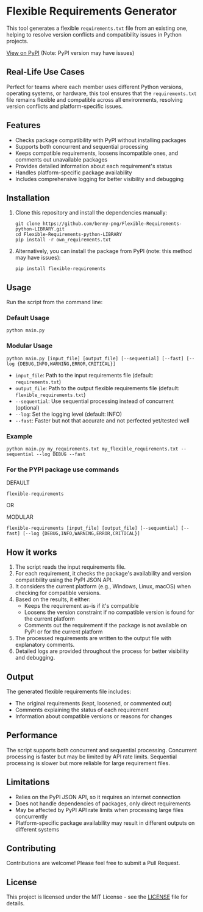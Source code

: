 
# Flexible Requirements Generator

This tool generates a flexible `requirements.txt` file from an existing one, helping to resolve version conflicts and compatibility issues in Python projects.

[View on PyPI](https://pypi.org/project/flexible-requirements) (Note: PyPI version may have issues)

## Real-Life Use Cases

Perfect for teams where each member uses different Python versions, operating systems, or hardware, this tool ensures that the `requirements.txt` file remains flexible and compatible across all environments, resolving version conflicts and platform-specific issues.

## Features

- Checks package compatibility with PyPI without installing packages
- Supports both concurrent and sequential processing
- Keeps compatible requirements, loosens incompatible ones, and comments out unavailable packages
- Provides detailed information about each requirement's status
- Handles platform-specific package availability
- Includes comprehensive logging for better visibility and debugging

## Installation

1. Clone this repository and install the dependencies manually:
   ```
   git clone https://github.com/benny-png/Flexible-Requirements-python-LIBRARY.git
   cd Flexible-Requirements-python-LIBRARY
   pip install -r own_requirements.txt
   ```

2. Alternatively, you can install the package from PyPI (note: this method may have issues):
   ```
   pip install flexible-requirements
   ```


## Usage

Run the script from the command line:

### Default Usage
```
python main.py
```

### Modular Usage
```
python main.py [input_file] [output_file] [--sequential] [--fast] [--log {DEBUG,INFO,WARNING,ERROR,CRITICAL}]
```
- `input_file`: Path to the input requirements file (default: `requirements.txt`)
- `output_file`: Path to the output flexible requirements file (default: `flexible_requirements.txt`)
- `--sequential`: Use sequential processing instead of concurrent (optional)
- `--log`: Set the logging level (default: INFO)
- `--fast`: Faster but not that accurate and not perfected yet/tested well

### Example
```
python main.py my_requirements.txt my_flexible_requirements.txt --sequential --log DEBUG --fast
```

### For the PYPI package use commands

   DEFAULT
   ```
   flexible-requirements 
   ```
   OR

   MODULAR
   ```
   flexible-requirements [input_file] [output_file] [--sequential] [--fast] [--log {DEBUG,INFO,WARNING,ERROR,CRITICAL}]
   ``` 


## How it works

1. The script reads the input requirements file.
2. For each requirement, it checks the package's availability and version compatibility using the PyPI JSON API.
3. It considers the current platform (e.g., Windows, Linux, macOS) when checking for compatible versions.
4. Based on the results, it either:
   - Keeps the requirement as-is if it's compatible
   - Loosens the version constraint if no compatible version is found for the current platform
   - Comments out the requirement if the package is not available on PyPI or for the current platform
5. The processed requirements are written to the output file with explanatory comments.
6. Detailed logs are provided throughout the process for better visibility and debugging.

## Output

The generated flexible requirements file includes:
- The original requirements (kept, loosened, or commented out)
- Comments explaining the status of each requirement
- Information about compatible versions or reasons for changes

## Performance

The script supports both concurrent and sequential processing. Concurrent processing is faster but may be limited by API rate limits. Sequential processing is slower but more reliable for large requirement files.

## Limitations

- Relies on the PyPI JSON API, so it requires an internet connection
- Does not handle dependencies of packages, only direct requirements
- May be affected by PyPI API rate limits when processing large files concurrently
- Platform-specific package availability may result in different outputs on different systems

## Contributing

Contributions are welcome! Please feel free to submit a Pull Request.

## License

This project is licensed under the MIT License - see the [LICENSE](LICENSE) file for details.
